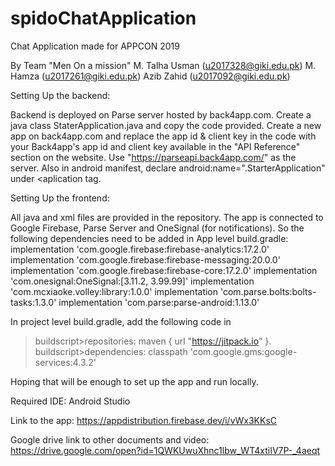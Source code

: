 # spidoChatApplication
Chat Application made for APPCON 2019

By Team "Men On a mission"
M. Talha Usman (u2017328@giki.edu.pk)
M. Hamza (u2017261@giki.edu.pk)
Azib Zahid (u2017092@giki.edu.pk)

Setting Up the backend:

Backend is deployed on Parse server hosted by back4app.com. Create a java class StaterApplication.java and copy the code provided. Create a new app on back4app.com and replace the app id & client key in the code with your Back4app's app id and client key available in the "API Reference" section on the website. Use "https://parseapi.back4app.com/" as the server. Also in android manifest, declare android:name=".StarterApplication" under <aplication tag.

Setting Up the frontend:

All java and xml files are provided in the repository. The app is connected to Google Firebase, Parse Server and OneSignal (for notifications). So the following dependencies need to be added in App level build.gradle:
    implementation 'com.google.firebase:firebase-analytics:17.2.0'
    implementation 'com.google.firebase:firebase-messaging:20.0.0'
    implementation 'com.google.firebase:firebase-core:17.2.0'
    implementation 'com.onesignal:OneSignal:[3.11.2, 3.99.99]'
    implementation 'com.mcxiaoke.volley:library:1.0.0'
    implementation 'com.parse.bolts:bolts-tasks:1.3.0'
    implementation 'com.parse:parse-android:1.13.0'

In project level build.gradle, add the following code in 
>buildscript>repositories: maven { url "https://jitpack.io" }.
>buildscript>dependencies: classpath 'com.google.gms:google-services:4.3.2'

Hoping that will be enough to set up the app and run locally.

Required IDE:
Android Studio

Link to the app:
https://appdistribution.firebase.dev/i/vWx3KKsC

Google drive link to other documents and video:
https://drive.google.com/open?id=1QWKUwuXhnc1lbw_WT4xtiIV7P-_4aeqt
